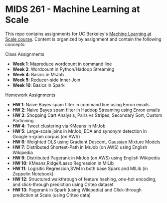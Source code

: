 # MIDS 261 - Machine Learning at Scale

This repo contains assignments for UC Berkeley's [Machine Learning at Scale course](http://www.ischool.berkeley.edu/courses/datasci261).  Content is organized by assignment and contain the following concepts:

Class Assignments
 - **Week 1**: Mapreduce wordcount in command line
 - **Week 2**: Wordcount in Python/Hadoop Streaming
 - **Week 4**: Basics in MrJob
 - **Week 5**: Reducer-side Inner Join
 - **Week 10**: Basics in Spark
 
Homework Assignments
 - **HW 1**: Naive Bayes spam filter in command line using Enron emails
 - **HW 2**: Naive Bayes spam filter in Hadoop Streaming using Enron emails
 - **HW 3**: Shopping Cart Analysis, Pairs vs Stripes, Secondary Sort, Custom Partioning
 - **HW 4**: Tweet clustering via KMeans in MrJob
 - **HW 5**: Large-scale joins in MrJob, EDA and synonym detection in Google n-gram corpus (on AWS)
 - **HW 6**: Weighted OLS using Gradient Descent, Gaussian Mixture Models
 - **HW 7**: Distributed Shortest-Path in MrJob (on AWS) using English Wikipedia
 - **HW 9**: Distributed Pagerank in MrJob (on AWS) using English Wikipedia
 - **HW 10**: KMeans,Ridge/Lasso Regression in MlLib
 - **HW 11**: Logisitic Regression,SVM in both base Spark and MlLib (in Zeppelin Notebook)
 - **HW 12**: Structured walkthrough of feature hashing, one-hot encoding, and click-through prediction using Criteo dataset
 - **HW 13**: Pagerank in Spark (using Wikipedia) and Click-through prediction at Scale (using Criteo data)
